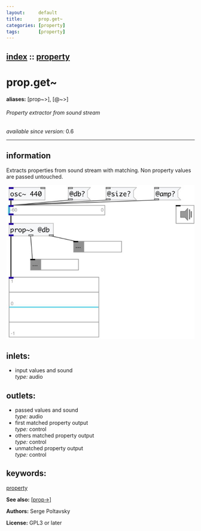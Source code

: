 ```yaml
---
layout:     default
title:      prop.get~
categories: [property]
tags:       [property]
---
```

[index](index.html) :: [property](category_property.html)
---

# prop.get~
**aliases:** [prop\~&gt;], [@\~&gt;]


###### Property extractor from sound stream

*available since version:* 0.6

---


## information
Extracts properties from sound stream with matching. Non property values are passed untouched.


[![example](../examples/img/prop.get~.jpg)](../examples/pd/prop.get~.pd)









## inlets:

* input values and sound<br>
_type:_ audio



## outlets:

* passed values and sound<br>
_type:_ audio
* first matched property output<br>
_type:_ control
* others matched property output<br>
_type:_ control
* unmatched property output<br>
_type:_ control



## keywords:

[property](keywords/property.html)



**See also:**
[\[prop-&gt;\]](prop-%3E.html)




**Authors:** Serge Poltavsky




**License:** GPL3 or later






